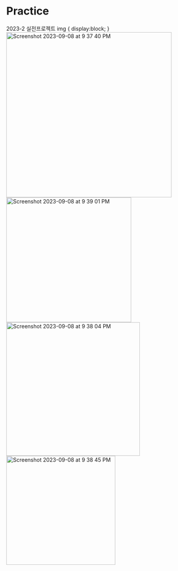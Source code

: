 # Practice
2023-2 실전프로젝트
img {
display:block;
}
<img width="438" alt="Screenshot 2023-09-08 at 9 37 40 PM" src="https://github.com/lGUNHEE/Practice/assets/126474250/8d9dd498-c52a-423e-8d5c-a8e7bf67eefd">
<img width="331" alt="Screenshot 2023-09-08 at 9 39 01 PM" src="https://github.com/lGUNHEE/Practice/assets/126474250/8b87a3d2-1c7d-4a4f-8a45-7057e64c0a56">
<img width="354" alt="Screenshot 2023-09-08 at 9 38 04 PM" src="https://github.com/lGUNHEE/Practice/assets/126474250/c4b276a7-3ede-4d5f-8d0f-d932a8fa8b85">
<img width="289" alt="Screenshot 2023-09-08 at 9 38 45 PM" src="https://github.com/lGUNHEE/Practice/assets/126474250/66d014f2-7287-4803-85aa-c52e6f09a871">
